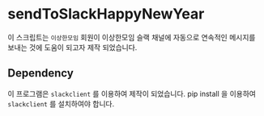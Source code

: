 # sendToSlackHappyNewYear

이 스크립트는 `이상한모임` 회원이 이상한모임 슬랙 채널에 자동으로 연속적인 메시지를 보내는 것에 도움이 되고자 제작 되었습니다.

## Dependency

이 프로그램은 `slackclient` 를 이용하여 제작이 되었습니다.
pip install 을 이용하여 `slackclient` 를 설치하여야 합니다.